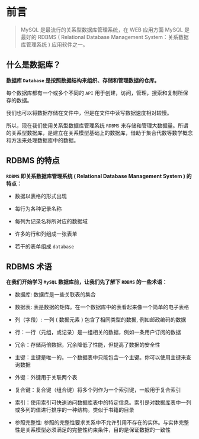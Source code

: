 # 前言

> MySQL 是最流行的关系型数据库管理系统，在 WEB 应用方面 MySQL 是最好的 RDBMS ( Relational Database Management System：关系数据库管理系统 ) 应用软件之一。

## 什么是数据库？

**数据库 `Database` 是按照数据结构来组织、存储和管理数据的仓库。**

每个数据库都有一个或多个不同的 `API` 用于创建，访问，管理，搜索和复制所保存的数据。

我们也可以将数据存储在文件中，但是在文件中读写数据速度相对较慢。

所以，现在我们使用关系型数据库管理系统 `RDBMS` 来存储和管理大数据量。所谓的关系型数据库，是建立在关系模型基础上的数据库，借助于集合代数等数学概念和方法来处理数据库中的数据。

## RDBMS 的特点

**`RDBMS` 即关系数据库管理系统 ( Relational Database Management System ) 的特点：**

+ 数据以表格的形式出现

+ 每行为各种记录名称

+ 每列为记录名称所对应的数据域

+ 许多的行和列组成一张表单

+ 若干的表单组成 `database`

## RDBMS 术语

**在我们开始学习 `MySQL` 数据库前，让我们先了解下 `RDBMS` 的一些术语：**

+ 数据库: 数据库是一些关联表的集合

+ 数据表: 表是数据的矩阵。在一个数据库中的表看起来像一个简单的电子表格

+ 列（字段）: 一列 ( 数据元素 ) 包含了相同类型的数据, 例如邮政编码的数据

+ 行：一行（元组，或记录）是一组相关的数据，例如一条用户订阅的数据

+ 冗余：存储两倍数据，冗余降低了性能，但提高了数据的安全性

+ 主键：主键是唯一的。一个数据表中只能包含一个主键。你可以使用主键来查询数据

+ 外键：外键用于关联两个表

+ 复合键：复合键（组合键）将多个列作为一个索引键，一般用于复合索引

+ 索引：使用索引可快速访问数据库表中的特定信息。索引是对数据库表中一列或多列的值进行排序的一种结构。类似于书籍的目录

+ 参照完整性: 参照的完整性要求关系中不允许引用不存在的实体。与实体完整性是关系模型必须满足的完整性约束条件，目的是保证数据的一致性
